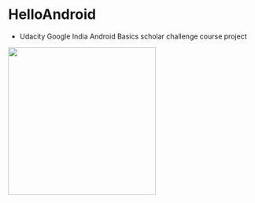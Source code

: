 # HelloAndroid
* Udacity Google India Android Basics scholar challenge course project

<img src= "https://s31.postimg.cc/v30iflgqz/Hello_Android.png" width=300>
